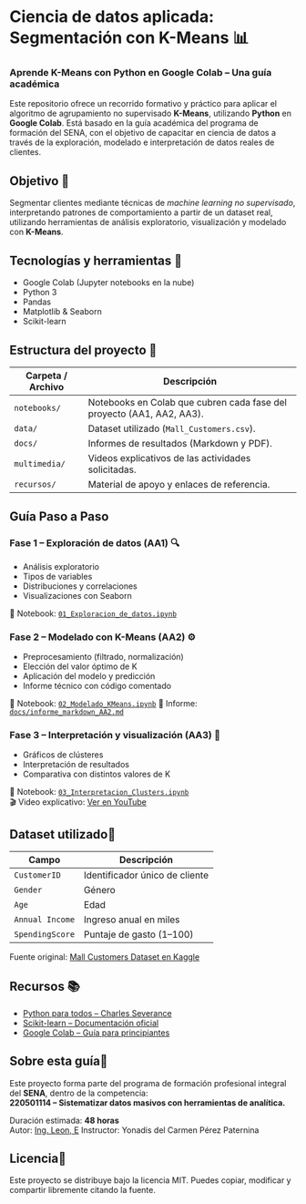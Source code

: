 #  Ciencia de datos aplicada: Segmentación con K-Means 📊
### Aprende K-Means con Python en Google Colab – Una guía académica

Este repositorio ofrece un recorrido formativo y práctico para aplicar el algoritmo de agrupamiento no supervisado **K-Means**, utilizando **Python** en **Google Colab**. Está basado en la guía académica del programa de formación del SENA, con el objetivo de capacitar en ciencia de datos a través de la exploración, modelado e interpretación de datos reales de clientes.


## Objetivo 🎯 

Segmentar clientes mediante técnicas de *machine learning no supervisado*, interpretando patrones de comportamiento a partir de un dataset real, utilizando herramientas de análisis exploratorio, visualización y modelado con **K-Means**.


##  Tecnologías y herramientas 🧰

- Google Colab (Jupyter notebooks en la nube)
- Python 3
- Pandas
- Matplotlib & Seaborn
- Scikit-learn


##  Estructura del proyecto 📁

| Carpeta / Archivo         | Descripción |
|---------------------------|-------------|
| `notebooks/`              | Notebooks en Colab que cubren cada fase del proyecto (AA1, AA2, AA3). |
| `data/`                   | Dataset utilizado (`Mall_Customers.csv`). |
| `docs/`                   | Informes de resultados (Markdown y PDF). |
| `multimedia/`             | Videos explicativos de las actividades solicitadas. |
| `recursos/`               | Material de apoyo y enlaces de referencia. |


##  Guía Paso a Paso

###  Fase 1 – Exploración de datos (AA1) 🔍
- Análisis exploratorio
- Tipos de variables
- Distribuciones y correlaciones
- Visualizaciones con Seaborn

📔 Notebook: [`01_Exploracion_de_datos.ipynb`](https://colab.research.google.com/drive/1Zpf12n--YCpj6S-2fj82-0kvbZPBLk_Y?usp=sharing)


### Fase 2 – Modelado con K-Means (AA2) ⚙️ 
- Preprocesamiento (filtrado, normalización)
- Elección del valor óptimo de K
- Aplicación del modelo y predicción
- Informe técnico con código comentado

📔 Notebook: [`02_Modelado_KMeans.ipynb`](https://colab.research.google.com/drive/1mlYHxAHkh0T_KRZzck-ABhokpJwRUAQV?usp=drive_link)
📄 Informe: [`docs/informe_markdown_AA2.md`](docs/informe_markdown_AA2.md)


###  Fase 3 – Interpretación y visualización (AA3) 🎥
- Gráficos de clústeres
- Interpretación de resultados
- Comparativa con distintos valores de K

📔 Notebook: [`03_Interpretacion_Clusters.ipynb`](https://colab.research.google.com/drive/1voPiqUYJHim3nAJYcMg-LIdIZ8ODTPRM?usp=drive_link)  
🎬 Video explicativo: [Ver en YouTube](https://youtube.com/URL-Personalizada)


## Dataset utilizado🧾

| Campo           | Descripción |
|-----------------|-------------|
| `CustomerID`    | Identificador único de cliente |
| `Gender`        | Género |
| `Age`           | Edad |
| `Annual Income` | Ingreso anual en miles |
| `SpendingScore` | Puntaje de gasto (1–100) |

 Fuente original: [Mall Customers Dataset en Kaggle](https://www.kaggle.com/datasets/vjchoudhary7/customer-segmentation-tutorial-in-python)



##  Recursos 📚

- [Python para todos – Charles Severance](https://www.academia.edu/40030172/Python_para_todos_Explorando_la_informaci%C3%B3n_con_Python_3_Charles_R_Severance)
- [Scikit-learn – Documentación oficial](https://scikit-learn.org/stable/)
- [Google Colab – Guía para principiantes](https://colab.research.google.com)


##  Sobre esta guía🧠

Este proyecto forma parte del programa de formación profesional integral del **SENA**, dentro de la competencia:  
**220501114 – Sistematizar datos masivos con herramientas de analítica.**

Duración estimada: **48 horas**  
Autor: [Ing. Leon, E](https://www.linkedin.com/in/phdleon/) 
Instructor: Yonadis del Carmen Pérez Paternina


## Licencia📝 

Este proyecto se distribuye bajo la licencia MIT. Puedes copiar, modificar y compartir libremente citando la fuente.


